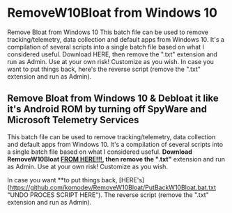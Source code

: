 # RemoveW10Bloat from Windows 10
Remove Bloat from Windows 10  This batch file can be used to remove tracking/telemetry, data collection and default apps from Windows 10. It's a compilation of several scripts into a single batch file based on what I considered useful. Download HERE, then remove the ".txt" extension and run as Admin. Use at your own risk! Customize as you wish.   In case you want to put things back, here's the reverse script (remove the ".txt" extension and run as Admin).

## Remove Bloat from Windows 10 & Debloat it like it's Android ROM by turning off SpyWare and Microsoft Telemetry Services

This batch file can be used to remove tracking/telemetry, data collection and default apps from Windows 10.
It's a compilation of several scripts into a single batch file based on what I considered useful.
**Download RemoveW10Bloat [FROM HERE!!!](https://github.com/komodev/RemoveW10Bloat/blob/master/RemoveW10Bloat.bat.txt "HERE"), then remove the ".txt"** extension and run as Admin.
Use at your own risk! Customize as you wish. 

In case you want **to put things back, [HERE's] (https://github.com/komodev/RemoveW10Bloat/PutBackW10Bloat.bat.txt "UNDO PROCES SCRIPT HERE"). The reverse script (remove the ".txt" extension and run as Admin).
